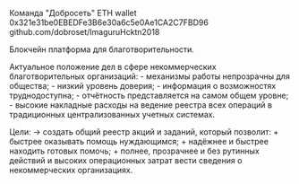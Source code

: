 Команда "Добросеть"
	ETH wallet
	0x321e31be0EBEDFe3B6e30a6c5e0Ae1CA2C7FBD96
	github.com/dobroset/ImaguruHcktn2018

Блокчейн платформа для благотворительности.

Актуальное положение дел в сфере некоммерческих благотворительных организаций:
	- механизмы работы непрозрачны для общества;
	- низкий уровень доверия;
	- информация о возможностях труднодоступна;
	- отчётность представляется на самом общем уровне;
	- высокие накладные расходы на ведение реестра всех 
	операций в традиционных централизованных учетных системах.

Цели:
	-> создать общий реестр акций и заданий, который позволит:
		+ быстрее оказывать помощь нуждающимся;
		+ надёжнее и быстрее находить готовых помочь;
		+ полнее, прозрачнее и без рутинных действий и высоких 
		операционных затрат вести сведения о некоммерческих организациях.
